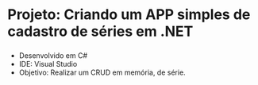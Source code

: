 # Projeto: Criando um APP simples de cadastro de séries em .NET

### 

- Desenvolvido em C#
- IDE: Visual Studio
- Objetivo: Realizar um CRUD em memória, de série.



